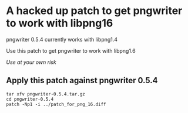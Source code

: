 A hacked up patch to get pngwriter to work with libpng16
========================================================

pngwriter 0.5.4 currently works with libpng1.4

Use this patch to get pngwriter to work with libpng1.6

_Use at your own risk_

Apply this patch against pngwriter 0.5.4
----------------------------------------

    tar xfv pngwriter-0.5.4.tar.gz
    cd pngwriter-0.5.4
    patch -Np1 -i ../patch_for_png_16.diff
